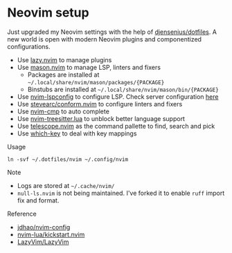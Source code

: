 # Neovim setup

Just upgraded my Neovim settings with the help of [djensenius/dotfiles](https://github.com/djensenius/dotfiles).
A new world is open with modern Neovim plugins and componentized configurations.

- Use [lazy.nvim](https://github.com/folke/lazy.nvim) to manage plugins
- Use [mason.nvim](https://github.com/williamboman/mason.nvim) to manage LSP, linters and fixers
  - Packages are installed at `~/.local/share/nvim/mason/packages/{PACKAGE}`
  - Binstubs are installed at `~/.local/share/nvim/mason/bin/{PACKAGE}`
- Use [nvim-lspconfig](https://github.com/neovim/nvim-lspconfig) to configure LSP. Check server configuration [here](https://github.com/neovim/nvim-lspconfig/blob/master/doc/server_configurations.md)
- Use [stevearc/conform.nvim](https://github.com/stevearc/conform.nvim) to configure linters and fixers
- Use [nvim-cmp](https://github.com/hrsh7th/nvim-cmp) to auto complete
- Use [nvim-treesitter.lua](nvim-treesitter) to unblock better language support
- Use [telescope.nvim](https://github.com/nvim-telescope/telescope.nvim) as the command pallette to find, search and pick
- Use [which-key](https://github.com/folke/which-key.nvim) to deal with key mappings

Usage

```
ln -svf ~/.dotfiles/nvim ~/.config/nvim
```

Note

- Logs are stored at `~/.cache/nvim/`
- `null-ls.nvim` is not being maintained. I've forked it to enable `ruff` import fix and format.

Reference

- [jdhao/nvim-config](https://github.com/jdhao/nvim-config)
- [nvim-lua/kickstart.nvim](https://github.com/nvim-lua/kickstart.nvim)
- [LazyVim/LazyVim](https://github.com/LazyVim/LazyVim)
